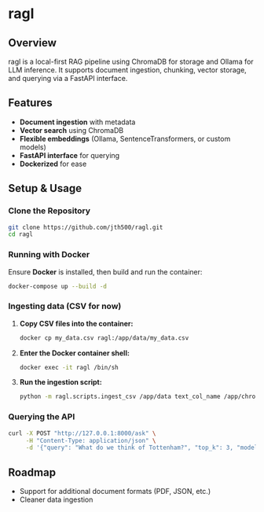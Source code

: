 # ragl

## Overview
ragl is a local-first RAG pipeline using ChromaDB for storage and Ollama for LLM inference. It supports document ingestion, chunking, vector storage, and querying via a FastAPI interface.

## Features
- **Document ingestion** with metadata
- **Vector search** using ChromaDB
- **Flexible embeddings** (Ollama, SentenceTransformers, or custom models)
- **FastAPI interface** for querying
- **Dockerized** for ease

## Setup & Usage
### Clone the Repository
```sh
git clone https://github.com/jth500/ragl.git
cd ragl
```

### Running with Docker
Ensure **Docker** is installed, then build and run the container:
```sh
docker-compose up --build -d
```

### Ingesting data (CSV for now)

1. **Copy CSV files into the container:**
   ```sh
   docker cp my_data.csv ragl:/app/data/my_data.csv
   ```

2. **Enter the Docker container shell:**
   ```sh
   docker exec -it ragl /bin/sh
   ```

3. **Run the ingestion script:**
   ```sh
   python -m ragl.scripts.ingest_csv /app/data text_col_name /app/chroma_db 
   ```


### Querying the API
```sh
curl -X POST "http://127.0.0.1:8000/ask" \
     -H "Content-Type: application/json" \
     -d '{"query": "What do we think of Tottenham?", "top_k": 3, "model": "llama3.2"}'
```


## Roadmap
- Support for additional document formats (PDF, JSON, etc.)
- Cleaner data ingestion


